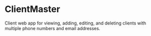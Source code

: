 # ClientMaster

Client web app for viewing, adding, editing, and deleting clients with multiple phone numbers and email addresses.
